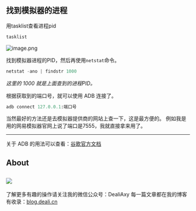 ## 找到模拟器的进程
用tasklist查看进程pid

```py
tasklist
```
![image.png](http://upload-images.jianshu.io/upload_images/8869373-89d5c5ace44baa41.png?imageMogr2/auto-orient/strip%7CimageView2/2/w/1240)

找到模拟器进程的PID，然后再使用`netstat`命令。

```py
netstat -ano | findstr 1000
```
*这里的 1000 就是上面查到的进程PID。*

根据获取到的端口号，就可以使用 ADB 连接了。

```py
adb connect 127.0.0.1:端口号
```

当然最好的方法还是去模拟器提供商的网站上查一下，这是最方便的。
例如我是用的网易模拟器官网上说了端口是7555，我就直接拿来用了。

----------
关于 ADB 的用法可以查看：[谷歌官方文档](https://developer.android.com/studio/command-line/adb.html#howadbworks)



## About
![](https://upload-images.jianshu.io/upload_images/8869373-901590e019f6f85b.png?imageMogr2/auto-orient/strip%7CimageView2/2/w/1240)
---------------
了解更多有趣的操作请关注我的微信公众号：DealiAxy
每一篇文章都在我的博客有收录：[blog.deali.cn](http://blog.deali.cn)